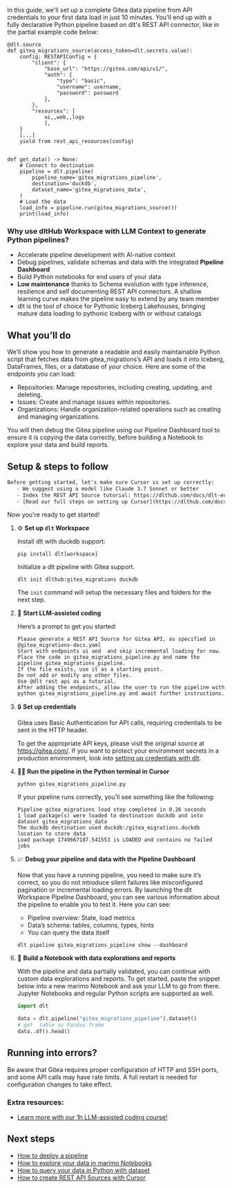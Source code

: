 In this guide, we'll set up a complete Gitea data pipeline from API credentials to your first data load in just 10 minutes. You'll end up with a fully declarative Python pipeline based on dlt's REST API connector, like in the partial example code below:

```python-outcome
@dlt.source
def gitea_migrations_source(access_token=dlt.secrets.value):
    config: RESTAPIConfig = {
        "client": {
            "base_url": "https://gitea.com/api/v1/",
            "auth": {
                "type": "basic",
                "username": username,
                "password": password
            },
        },
        "resources": [
            ui,,web,,logs
            ],
    }
    [...]
    yield from rest_api_resources(config)


def get_data() -> None:
    # Connect to destination
    pipeline = dlt.pipeline(
        pipeline_name='gitea_migrations_pipeline',
        destination='duckdb',
        dataset_name='gitea_migrations_data', 
    )
    # Load the data
    load_info = pipeline.run(gitea_migrations_source())
    print(load_info) 
```

### Why use dltHub Workspace with LLM Context to generate Python pipelines?

- Accelerate pipeline development with AI-native context
- Debug pipelines, validate schemas and data with the integrated **Pipeline Dashboard**
- Build Python notebooks for end users of your data
- **Low maintenance** thanks to Schema evolution with type inference, resilience and self documenting REST API connectors. A shallow learning curve makes the pipeline easy to extend by any team member
- dlt is the tool of choice for Pythonic Iceberg Lakehouses, bringing mature data loading to pythonic Iceberg with or without catalogs

## What you’ll do

We’ll show you how to generate a readable and easily maintainable Python script that fetches data from gitea_migrations’s API and loads it into Iceberg, DataFrames, files, or a database of your choice. Here are some of the endpoints you can load:

- Repositories: Manage repositories, including creating, updating, and deleting.
- Issues: Create and manage issues within repositories.
- Organizations: Handle organization-related operations such as creating and managing organizations.

You will then debug the Gitea pipeline using our Pipeline Dashboard tool to ensure it is copying the data correctly, before building a Notebook to explore your data and build reports.

## Setup & steps to follow

```default
Before getting started, let's make sure Cursor is set up correctly:
   - We suggest using a model like Claude 3.7 Sonnet or better
   - Index the REST API Source tutorial: https://dlthub.com/docs/dlt-ecosystem/verified-sources/rest_api/ and add it to context as **@dlt rest api**
   - [Read our full steps on setting up Cursor](https://dlthub.com/docs/dlt-ecosystem/llm-tooling/cursor-restapi#23-configuring-cursor-with-documentation)
```

Now you're ready to get started!

1. ⚙️ **Set up `dlt` Workspace**
    
    Install dlt with duckdb support:
    ```shell
    pip install dlt[workspace]
    ```

    Initialize a dlt pipeline with Gitea support.
    ```shell
    dlt init dlthub:gitea_migrations duckdb
    ```

    The `init` command will setup the necessary files and folders for the next step.
    
2. 🤠 **Start LLM-assisted coding**
    
    Here’s a prompt to get you started:
    
    ```prompt
    Please generate a REST API Source for Gitea API, as specified in @gitea_migrations-docs.yaml 
    Start with endpoints ui and  and skip incremental loading for now. 
    Place the code in gitea_migrations_pipeline.py and name the pipeline gitea_migrations_pipeline. 
    If the file exists, use it as a starting point. 
    Do not add or modify any other files. 
    Use @dlt rest api as a tutorial. 
    After adding the endpoints, allow the user to run the pipeline with python gitea_migrations_pipeline.py and await further instructions.
    ```

    
3. 🔒 **Set up credentials** 
    
    Gitea uses Basic Authentication for API calls, requiring credentials to be sent in the HTTP header.
    
    To get the appropriate API keys, please visit the original source at https://gitea.com/.
    If you want to protect your environment secrets in a production environment, look into [setting up credentials with dlt](https://dlthub.com/docs/walkthroughs/add_credentials).
    
4. 🏃‍♀️ **Run the pipeline in the Python terminal in Cursor**
    
    ```shell
    python gitea_migrations_pipeline.py
    ```
    
    If your pipeline runs correctly, you’ll see something like the following:
    
    ```shell
    Pipeline gitea_migrations load step completed in 0.26 seconds
    1 load package(s) were loaded to destination duckdb and into dataset gitea_migrations_data
    The duckdb destination used duckdb:/gitea_migrations.duckdb location to store data
    Load package 1749667187.541553 is LOADED and contains no failed jobs
    ```
    
5. 📈 **Debug your pipeline and data with the Pipeline Dashboard**

    Now that you have a running pipeline, you need to make sure it’s correct, so you do not introduce silent failures like misconfigured pagination or incremental loading errors. By launching the dlt Workspace Pipeline Dashboard, you can see various information about the pipeline to enable you to test it. Here you can see:
    - Pipeline overview: State, load metrics
    - Data’s schema: tables, columns, types, hints
    - You can query the data itself
    
    ```shell
    dlt pipeline gitea_migrations_pipeline show --dashboard
    ```
    
6. 🐍 **Build a Notebook with data explorations and reports**

    With the pipeline and data partially validated, you can continue with custom data explorations and reports. To get started, paste the snippet below into a new marimo Notebook and ask your LLM to go from there. Jupyter Notebooks and regular Python scripts are supported as well.

    
    ```python
    import dlt

   data = dlt.pipeline("gitea_migrations_pipeline").dataset()
   # get  table as Pandas frame
   data..df().head()
    ```

## Running into errors?

Be aware that Gitea requires proper configuration of HTTP and SSH ports, and some API calls may have rate limits. A full restart is needed for configuration changes to take effect.

### Extra resources:

- [Learn more with our 1h LLM-assisted coding course!](https://www.youtube.com/watch?v=GGid70rnJuM)

## Next steps

- [How to deploy a pipeline](https://dlthub.com/docs/walkthroughs/deploy-a-pipeline)
- [How to explore your data in marimo Notebooks](https://dlthub.com/docs/general-usage/dataset-access/marimo)
- [How to query your data in Python with dataset](https://dlthub.com/docs/general-usage/dataset-access/dataset)
- [How to create REST API Sources with Cursor](https://dlthub.com/docs/dlt-ecosystem/llm-tooling/cursor-restapi)